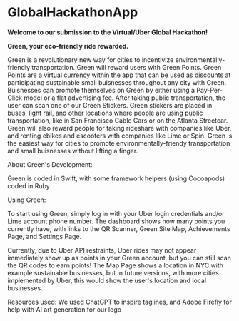 # GlobalHackathonApp
**Welcome to our submission to the Virtual/Uber Global Hackathon!**

**Green, your eco-friendly ride rewarded.**

Green is a revolutionary new way for cities to incentivize environmentally-friendly transportation.
Green will reward users with Green Points. Green Points are a virtual currency within the app that can be used as discounts at participating sustainable small buisnesses throughout any city with Green.
Buisnesses can promote themselves on Green by either using a Pay-Per-Click model or a flat advertising fee.
After taking public transportation, the user can scan one of our Green Stickers. Green stickers are placed in buses, light rail, and other locations where people are using public transportation, like in San Francisco Cable Cars or on the Atlanta Streetcar.
Green will also reward people for taking rideshare with companies like Uber, and renting ebikes and escooters with companies like Lime or Spin.
Green is the easiest way for cities to promote environmentally-friendy transportation and small buisnesses without lifting a finger.

About Green's Development:

Green is coded in Swift, with some framework helpers (using Cocoapods) coded in Ruby

Using Green:

To start using Green, simply log in with your Uber login credentials and/or Lime account phone number. The dashboard shows how many points you currently have, with links to the QR Scanner, Green Site Map, Achievements Page, and Settings Page. 

Currently, due to Uber API restraints, Uber rides may not appear immediately show up as points in your Green account, but you can still scan the QR codes to earn points! The Map Page shows a location in NYC with example sustainable businesses, but in future versions, with more cities implemented by Uber, this would show the user's location and local businesses.

Resources used:
We used ChatGPT to inspire taglines, and Adobe Firefly for help with AI art generation for our logo
